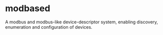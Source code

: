 # modbased
A modbus and modbus-like device-descriptor system, enabling discovery, enumeration and configuration of devices.
